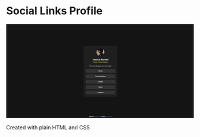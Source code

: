 # Social Links Profile

![](https://raw.githubusercontent.com/ephraim-beltran/social-links-profile/main/assets/images/screenshot.png)

Created with plain HTML and CSS
